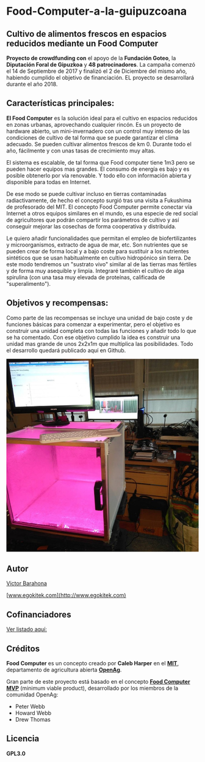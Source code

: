 # Food-Computer-a-la-guipuzcoana
## Cultivo de alimentos frescos en espacios reducidos mediante un Food Computer

**Proyecto de crowdfunding con** el apoyo de la **Fundación Goteo**, la **Diputación Foral de Gipuzkoa** y **48 patrocinadores**. La campaña comenzó el 14 de Septiembre de 2017 y finalizó el 2 de Diciembre del mismo año, habiendo cumplido el objetivo de financiación. EL proyecto se desarrollará durante el año 2018.

 ## Características principales:

**El Food Computer** es la solución ideal para el cultivo en espacios reducidos en zonas urbanas, aprovechando cualquier rincón. Es un proyecto de hardware abierto, un mini-invernadero con un control muy intenso de las condiciones de cultivo de tal forma que se puede garantizar el clima adecuado. Se pueden cultivar alimentos frescos de km 0. Durante todo el año, fácilmente y con unas tasas de crecimiento muy altas.

El sistema es escalable, de tal forma que Food computer tiene 1m3 pero se pueden hacer equipos mas grandes. El consumo de energía es bajo y es posible obtenerlo por vía renovable. Y todo ello con información abierta y disponible para todas en Internet.

De ese modo se puede cultivar incluso en tierras contaminadas radiactivamente, de hecho el concepto surgió tras una visita a Fukushima de profesorado del MIT. El concepto Food Computer permite conectar vía Internet a otros equipos similares en el mundo, es una especie de red social de agricultores que podrán compartir los parámetros de cultivo y así conseguir mejorar las cosechas de forma cooperativa y distribuida.

Le quiero añadir funcionalidades que permitan el empleo de biofertilizantes y microorganismos, extracto de agua de mar, etc. Son nutrientes que se pueden crear de forma local y a bajo coste para sustituir a los nutrientes sintéticos que se usan habitualmente en cultivo hidropónico sin tierra. De este modo tendremos un "sustrato vivo" similar al de las tierras mas fértiles y de forma muy asequible y limpia. Integraré también el cultivo de alga spirulina (con una tasa muy elevada de proteínas, calificada de "superalimento").

## Objetivos y recompensas:

Como parte de las recompensas se incluye una unidad de bajo coste y de funciones básicas para comenzar a experimentar, pero el objetivo es construir una unidad completa con todas las funciones y añadir todo lo que se ha comentado. Con ese objetivo cumplido la idea es construir una unidad mas grande de unos 2x2x1m que multiplica las posibilidades. Todo el desarrollo quedará publicado aquí en Github.

![Food Computer MVP](Food_computer_MVP.jpg)

## Autor

[Victor Barahona ](https://github.com/Egokitek)

[www.egokitek.com](http://www.egokitek.com)

## Cofinanciadores

[Ver listado aquí:](Cofinanciadores.md)

## Créditos

**Food Computer** es un concepto creado por **Caleb Harper** en el **[MIT](http://web.mit.edu/)**, departamento de agricultura abierta **[OpenAg](https://www-prod.media.mit.edu/groups/open-agriculture-openag/overview/)**.

Gran parte de este proyecto está basado en el concepto **[Food Computer MVP](https://forum.openag.media.mit.edu/t/300-food-computer/2343)** (minimum viable product), desarrollado por los miembros de la comunidad OpenAg:
- Peter Webb
- Howard Webb
- Drew Thomas

## Licencia

**GPL3.0**



